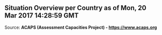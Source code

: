 ## Situation Overview per Country as of Mon, 20 Mar 2017 14:28:59 GMT

Source: **ACAPS (Assessment Capacities Project) - https://www.acaps.org**